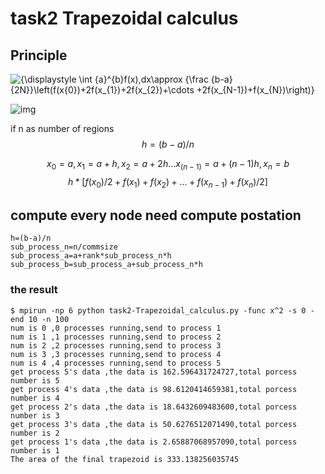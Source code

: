 # task2 Trapezoidal calculus

## Principle

![{\displaystyle \int _{a}^{b}f(x)\,dx\approx {\frac {b-a}{2N}}\left(f(x_{0})+2f(x_{1})+2f(x_{2})+\cdots +2f(x_{N-1})+f(x_{N})\right)}](https://wikimedia.org/api/rest_v1/media/math/render/svg/cf8c9470069bd9163d532f6ac4a620cfde3604db)

![img](https://upload.wikimedia.org/wikipedia/commons/thumb/0/05/Trapezoidal_rule_illustration_small.svg/220px-Trapezoidal_rule_illustration_small.svg.png)

if n as number of regions
$$
h=(b-a)/n
$$

$$
x_0=a,x_1=a+h,x_2=a+2h...x_(n-1)=a+(n-1)h,x_n=b
$$
$$
h*[f(x_0)/2+f(x_1)+f(x_2)+...+f(x_{n-1})+f(x_n)/2]
$$

## compute every node need compute postation
```
h=(b-a)/n
sub_process_n=n/commsize
sub_process_a=a+rank*sub_process_n*h
sub_process_b=sub_process_a+sub_process_n*h
```





### the result

```
$ mpirun -np 6 python task2-Trapezoidal_calculus.py -func x^2 -s 0 -end 10 -n 100
num is 0 ,0 processes running,send to process 1
num is 1 ,1 processes running,send to process 2
num is 2 ,2 processes running,send to process 3
num is 3 ,3 processes running,send to process 4
num is 4 ,4 processes running,send to process 5
get process 5's data ,the data is 162.596431724727,total porcess number is 5 
get process 4's data ,the data is 98.6120414659381,total porcess number is 4 
get process 2's data ,the data is 18.6432609483600,total porcess number is 3 
get process 3's data ,the data is 50.6276512071490,total porcess number is 2 
get process 1's data ,the data is 2.65887068957090,total porcess number is 1 
The area of the final trapezoid is 333.138256035745


```



